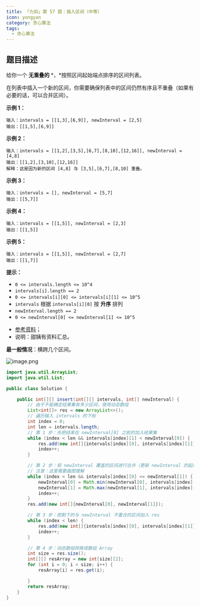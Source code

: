 ```yaml
---
title: 「力扣」第 57 题：插入区间（中等）
icon: yongyan
category: 贪心算法
tags:
  - 贪心算法
---
```


## 题目描述

给你一个 **无重叠的** *，*按照区间起始端点排序的区间列表。

在列表中插入一个新的区间，你需要确保列表中的区间仍然有序且不重叠（如果有必要的话，可以合并区间）。

**示例 1：**

```
输入：intervals = [[1,3],[6,9]], newInterval = [2,5]
输出：[[1,5],[6,9]]
```

**示例 2：**

```
输入：intervals = [[1,2],[3,5],[6,7],[8,10],[12,16]], newInterval = [4,8]
输出：[[1,2],[3,10],[12,16]]
解释：这是因为新的区间 [4,8] 与 [3,5],[6,7],[8,10] 重叠。
```

**示例 3：**

```
输入：intervals = [], newInterval = [5,7]
输出：[[5,7]]
```

**示例 4：**

```
输入：intervals = [[1,5]], newInterval = [2,3]
输出：[[1,5]]
```

**示例 5：**

```
输入：intervals = [[1,5]], newInterval = [2,7]
输出：[[1,7]]
```

**提示：**

- `0 <= intervals.length <= 10^4`
- `intervals[i].length == 2`
- `0 <= intervals[i][0] <= intervals[i][1] <= 10^5`
- `intervals` 根据 `intervals[i][0]` 按 **升序** 排列
- `newInterval.length == 2`
- `0 <= newInterval[0] <= newInterval[1] <= 10^5`

* [参考资料](https://www.bilibili.com/video/BV1Qa4y1h7Zp?from=search&seid=12301546449614247781)；
* 说明：甜姨有资料汇总。

**最一般情况**：横跨几个区间。

![image.png](https://pic.leetcode-cn.com/1604474760-UIDbbp-image.png)

```Java []
import java.util.ArrayList;
import java.util.List;

public class Solution {

    public int[][] insert(int[][] intervals, int[] newInterval) {
        // 由于不能确定结果集有多少区间，使用动态数组
        List<int[]> res = new ArrayList<>();
        // 遍历输入 intervals 的下标
        int index = 0;
        int len = intervals.length;
        // 第 1 步：先把结束在 newInterval[0] 之前的加入结果集
        while (index < len && intervals[index][1] < newInterval[0]) {
            res.add(new int[]{intervals[index][0], intervals[index][1]});
            index++;
        }

        // 第 2 步：和 newInterval 覆盖的区间进行合并（更新 newInterval 的起始端点）
        // 注意：这里需要画图理解
        while (index < len && intervals[index][0] <= newInterval[1]) {
            newInterval[0] = Math.min(newInterval[0], intervals[index][0]);
            newInterval[1] = Math.max(newInterval[1], intervals[index][1]);
            index++;
        }
        res.add(new int[]{newInterval[0], newInterval[1]});

        // 第 3 步：把剩下的与 newInterval 不重合的区间加入 res
        while (index < len) {
            res.add(new int[]{intervals[index][0], intervals[index][1]});
            index++;
        }

        // 第 4 步：动态数组转换成数组 Array
        int size = res.size();
        int[][] resArray = new int[size][2];
        for (int i = 0; i < size; i++) {
            resArray[i] = res.get(i);

        }
        return resArray;
    }
}
```
